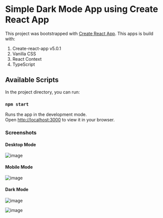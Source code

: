 # Simple Dark Mode App using Create React App

This project was bootstrapped with [Create React App](https://github.com/facebook/create-react-app).
This apps is build with:
1. Create-react-app v5.0.1
2. Vanilla CSS
3. React Context
4. TypeScript

## Available Scripts

In the project directory, you can run:

### `npm start`

Runs the app in the development mode.\
Open [http://localhost:3000](http://localhost:3000) to view it in your browser.

### Screenshots

#### Desktop Mode
![image](https://github.com/reggiegunawan88/react-darkmode-app/assets/44907916/37a8c226-4e39-4d50-8f69-0e4a8d2d3b0c)


#### Mobile Mode
![image](https://github.com/reggiegunawan88/react-darkmode-app/assets/44907916/083a923a-ff68-4500-a3c9-0e7e1b53e2ce)

#### Dark Mode
![image](https://github.com/reggiegunawan88/react-darkmode-app/assets/44907916/71c7eddd-53a9-4397-a82e-300055741729)

![image](https://github.com/reggiegunawan88/react-darkmode-app/assets/44907916/77dc121f-6699-4fc6-becd-dc23aec31ba0)


